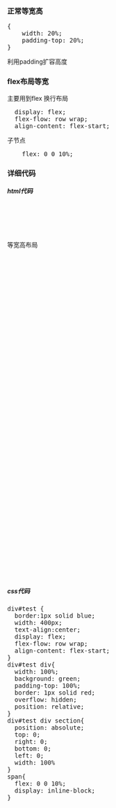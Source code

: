 ### 正常等宽高
<pre>
{
    width: 20%;
    padding-top: 20%;
}
</pre>
利用padding扩容高度
### flex布局等宽
主要用到flex 换行布局
<pre>
  display: flex;
  flex-flow: row wrap;
  align-content: flex-start;
</pre>
子节点
<pre>
    flex: 0 0 10%;
</pre>

### 详细代码
##### html代码
<pre>
    <div id="test">
      <span><div></div></span>
      <span> <div><section>等宽高布局</section></div></span>
      <span> <div></div></span>
      <span> <div></div></span>
      <span> <div></div></span>
      <span> <div></div></span>
      <span> <div></div></span>
      <span> <div></div></span>
      <span> <div></div></span>
      <span> <div></div></span>
      <span> <div></div></span>
      <span> <div></div></span>
      <span> <div></div></span>
      <span> <div></div></span>
      <span> <div></div></span>
      <span> <div></div></span>
      <span> <div></div></span>
      <span> <div></div></span>
      <span> <div></div></span>
      <span> <div></div></span>
      <span> <div></div></span>
      <span> <div></div></span>
      <span> <div></div></span>
      <span> <div></div></span>
    </div>
</pre>
##### css代码
<pre>
div#test {
  border:1px solid blue;
  width: 400px;
  text-align:center;
  display: flex;
  flex-flow: row wrap;
  align-content: flex-start;
}
div#test div{
  width: 100%;
  background: green;
  padding-top: 100%;
  border: 1px solid red;
  overflow: hidden;
  position: relative;
}
div#test div section{
  position: absolute;
  top: 0;
  right: 0;
  bottom: 0;
  left: 0;
  width: 100%
}
span{
  flex: 0 0 10%;
  display: inline-block;
}

</pre>